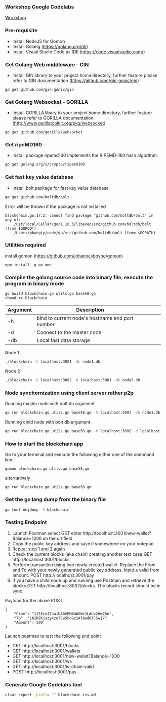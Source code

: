 ### Workshop Google Codelabs
[Workshop](https://bit.ly/2MHxKmp)

### Pre-requisite
* Install NodeJS for Gomon
* Install Golang (https://golang.org/dl/)
* Install Visual Studio Code as IDE (https://code.visualstudio.com/)

### Get Golang Web middleware - GIN
* Install GIN library to your project home directory, further feature please refer to GIN documentation (https://github.com/gin-gonic/gin)

```
go get github.com/gin-gonic/gin
```

### Get Golang Websocket - GORILLA
* Install GORILLA libary to your project home directory, further feature please refer to GORILLA documentation (http://www.gorillatoolkit.org/pkg/websocket)

```
go get github.com/gorilla/websocket
```

### Get ripeMD160 
* Install package ripemd160 implements the RIPEMD-160 hash algorithm.

```bash
go get golang.org/x/crypto/ripemd160
```

### Get fast key value database
* Install bolt package for fast key value database

```bash
go get github.com/boltdb/bolt
```

Error will be thrown if the package is not installed
```
blockchain.go:17:2: cannot find package "github.com/boltdb/bolt" in any of:
	/usr/local/Cellar/go/1.10.3/libexec/src/github.com/boltdb/bolt (from $GOROOT)
	/Users/phangty/code/go/src/github.com/boltdb/bolt (from $GOPATH)
```

### Utilities required
install gomon (https://github.com/johannesboyne/gomon)

```
npm install -g go-mon
```

### Compile the golang source code into binary file, execute the program in binary mode

```
go build blockchain.go utils.go base58.go
chmod +x blockchain
```

| Argument | Description                                     |   |   |   |
|----------|-------------------------------------------------|---|---|---|
| -h       | bind to current node's hostname and port number |   |   |   |
| -d       | Connect to the master node                      |   |   |   |
| -db      | Local fast data storage                         |   |   |   |

Node 1
```bash
./blockchain -h localhost:3001 -db node1.db
```

Node 2
```bash
./blockchain -h localhost:3002 -d localhost:3001 -db node2.db
```

### Node synchornization using client server rather p2p

Running master node with bolt db argument
```bash
go run blockchain.go utils.go base58.go -h localhost:3001 -db node1.db
```

Running child node with bolt db argument
```bash
go run blockchain.go utils.go base58.go -h localhost:3002 -d localhost:3001 -db node2.db
```


### How to start the blockchain app

Go to your terminal and execute the following either one of the command line

```
gomon blockchain.go utils.go base58.go
```

alternatively 

```
go run blockchain.go utils.go base58.go
```

### Get the go lang dump from the binary file
```bash
go tool objdump -S blockchain
```

### Testing Endpoint

1. Launch Postman select GET enter http://localhost:3001/new-wallet?Balance=1000 on the url field
2. Copy the public key address and save it somewhere on your notepad
3. Repeat step 1 and 2 again
4. Check the current blocks (aka chain) creating another test case GET http://localhost:3001/blocks
5. Perform transaction using two newly created wallet. Replace the From and To with your newly generated public key address. Input a valid from amount. POST http://localhost:3001/pay
6. If you have a child node up and running use Postman and retrieve the blocks GET http://localhost:3002/blocks. The blocks record should be in sync.


Payload for the above POST

```
{
	"From": "1255ixJZuuibAhVRMX4W8Wc3LAUv26mZ8o",
	"To": "161REKjszyKzo7Ew5hoGz1AT8wdGTJ5wj7",
	"Amount": 500
}
```

Launch postman to test the following end point 

* GET http://localhost:3001/blocks
* GET http://localhost:3001/wallets
* GET http://localhost:3001/new-wallet?Balance=1000
* GET http://localhost:3001/ws
* GET http://localhost:3001/is-chain-valid
* POST http://localhost:3001/pay



### Generate Google Codelabs tool
```bash
claat export -prefix "" blockchain-iss.md
```
